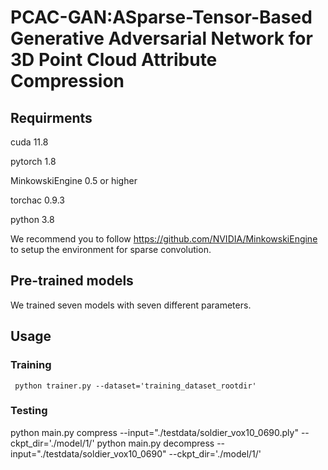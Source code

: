 #  PCAC-GAN:ASparse-Tensor-Based Generative Adversarial Network for 3D Point Cloud Attribute Compression

## Requirments
cuda 11.8

pytorch 1.8

MinkowskiEngine 0.5 or higher

torchac 0.9.3

python 3.8

We recommend you to follow https://github.com/NVIDIA/MinkowskiEngine to setup the environment for sparse convolution. 


## Pre-trained models
We trained seven models with seven different parameters.

## Usage

### Training
```shell
 python trainer.py --dataset='training_dataset_rootdir'
```

### Testing

python main.py compress --input="./testdata/soldier_vox10_0690.ply" --ckpt_dir='./model/1/'
python main.py decompress --input="./testdata/soldier_vox10_0690" --ckpt_dir='./model/1/'

